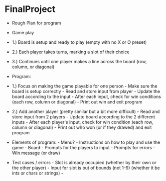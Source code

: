 # FinalProject
- Rough Plan for program

- Game play
- 1.) Board is setup and ready to play (empty with no X or O preset)
- 2.) Each player takes turns, marking a slot of their choice
- 3.) Continues until one player makes a line across the board (row, column, or diagonal)

- Program:
- 1.) Focus on making the game playable for one person
          - Make sure the board is setup correctly
          - Read and store input from player
          - Update the board according to the input
          - After each input, check for win conditions (each row, column or diagonal)
          - Print out win and exit program
- 2.) Add another player (pretty similar but a bit more difficult)
          - Read and store input from 2 players
          - Update board according to the 2 different inputs
          - After each player's input, check for win condition (each row, column or diagonal)
          - Print out who won (or if they drawed) and exit program

- Elements of program:
          - Menu?
          - Instructions on how to play and use the game
          - Board
          - Prompts for the players to input
          - Prompts for errors
          - Win message (or draw)

- Test cases / errors
          - Slot is already occupied (whether by their own or the other player)
          - Input for slot is out of bounds (not 1-9) (whether it be ints or chars or strings)
          - 

